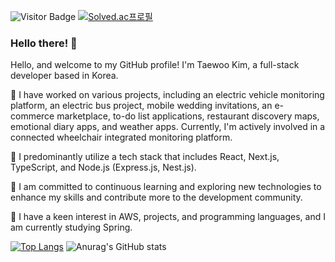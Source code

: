 ![Visitor Badge](https://visitor-badge.laobi.icu/badge?page_id=rlaxodn322.rlaxodn322)
[![Solved.ac프로필](http://mazassumnida.wtf/api/mini/generate_badge?boj=321sksms)](https://solved.ac/321sksms)

### Hello there! 👋


Hello, and welcome to my GitHub profile! I'm Taewoo Kim, a full-stack developer based in Korea.

🔭 I have worked on various projects, including an electric vehicle monitoring platform, an electric bus project, mobile wedding invitations, an e-commerce marketplace, to-do list applications, restaurant discovery maps, emotional diary apps, and weather apps. Currently, I'm actively involved in a connected wheelchair integrated monitoring platform.

🚀 I predominantly utilize a tech stack that includes React, Next.js, TypeScript, and Node.js (Express.js, Nest.js).

🌱 I am committed to continuous learning and exploring new technologies to enhance my skills and contribute more to the development community.

💬 I have a keen interest in AWS, projects, and programming languages, and I am currently studying Spring.

[![Top Langs](https://github-readme-stats.vercel.app/api/top-langs/?username=rlaxodn322&layout=compact&theme=radical)](https://github.com/anuraghazra/github-readme-stats)
![Anurag's GitHub stats](https://github-readme-stats.vercel.app/api?username=rlaxodn322&show_icons=true&theme=radical)
